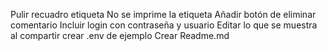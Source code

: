 Pulir recuadro etiqueta
No se imprime la etiqueta
Añadir botón de eliminar comentario
Incluir login con contraseña y usuario
Editar lo que se muestra al compartir
crear .env de ejemplo
Crear Readme.md
